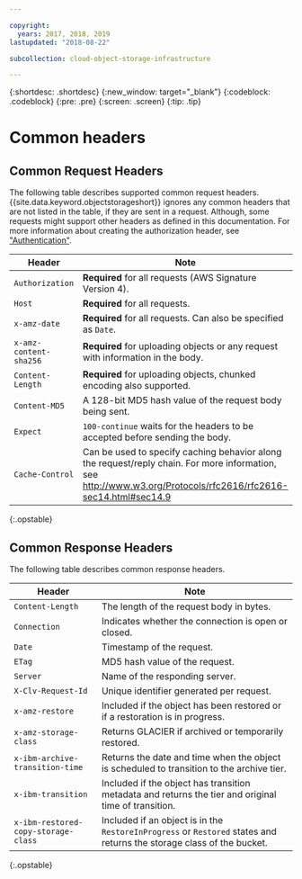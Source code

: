 ```yaml
---

copyright:
  years: 2017, 2018, 2019
lastupdated: "2018-08-22"

subcollection: cloud-object-storage-infrastructure

---
```

{:shortdesc: .shortdesc}
{:new_window: target="_blank"}
{:codeblock: .codeblock}
{:pre: .pre}
{:screen: .screen}
{:tip: .tip}


# Common headers

## Common Request Headers

The following table describes supported common request headers. {{site.data.keyword.objectstorageshort}} ignores any common headers that are not listed in the table, if they are sent in a request. Although, some requests might support other headers as defined in this documentation. For more information about creating the authorization header, see ["Authentication"](/docs/infrastructure/cloud-object-storage-infrastructure?topic=cloud-object-storage-infrastructure-managing-access#authentication).


| Header             | Note                               |
|--------------------|-------------------------------------|
| `Authorization`      | **Required** for all requests (AWS Signature Version 4).   |
| `Host`               | **Required** for all requests.                 |
| `x-amz-date`         | **Required** for all requests. Can also be specified as `Date`.               |
| `x-amz-content-sha256`| **Required** for uploading objects or any request with information in the body. |
| `Content-Length`     | **Required** for uploading objects, chunked encoding also supported.    |
| `Content-MD5`        | A 128-bit MD5 hash value of the request body being sent.                  |
| `Expect`             | `100-continue` waits for the headers to be accepted before sending the body.  |
| `Cache-Control` | Can be used to specify caching behavior along the request/reply chain. For more information, see http://www.w3.org/Protocols/rfc2616/rfc2616-sec14.html#sec14.9 |
{:.opstable}

## Common Response Headers

The following table describes common response headers.

|  Header        | Note |
|----------------|------|
| `Content-Length`| The length of the request body in bytes.      |
| `Connection`    |  Indicates whether the connection is open or closed.     |
| `Date`        | Timestamp of the request.     |
| `ETag`          | MD5 hash value of the request.     |
| `Server`        | Name of the responding server.     |
| `X-Clv-Request-Id`|  Unique identifier generated per request. |
| `x-amz-restore`|Included if the object has been restored or if a restoration is in progress.|
| `x-amz-storage-class`|Returns GLACIER if archived or temporarily restored.|
| `x-ibm-archive-transition-time` | Returns the date and time when the object is scheduled to transition to the archive tier.|
| `x-ibm-transition`|Included if the object has transition metadata and returns the tier and original time of transition.|
| `x-ibm-restored-copy-storage-class`|Included if an object is in the `RestoreInProgress` or `Restored` states and returns the storage class of the bucket.|
{:.opstable}
